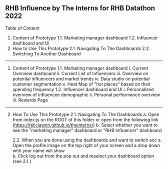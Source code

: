 RHB Influence by The Interns for RHB Datathon 2022
---------------

Table of Content
1. Content of Prototype
	1.1. Marketing manager dashboard
	1.2. Influencer dashboard and UI 
2. How to Use This Prototype
	2.1. Navigating To The Dashboards
	2.2. Switching To Another Dashboard

---------------

1. Content of Prototype
	1.1. Marketing manager dashboard
		i. Current Overview dashboard
		ii. Current List of Influencers
		iii. Overview on potential influencers and market trends
		iv. Data studio on potential customer segmentation
		v. Heat Map of "hot places" based on their spending frequency
	1.2. Influencer dashboard and UI
		i.  Personalized overview of influencee demographic
		ii. Personal performance overview
		iii. Rewards Page

---------------

2. How To Use This Prototype
	2.1. Navigating To The Dashboards
		a. Open from index.js on the ROOT of this folder or open from the following link (https://feliciawnn.github.io/theinterns/)
		b. Select whether you want to see the "marketing manager" dashboard or "RHB Influencer" dashboard
	
	2.2. When you are done using the dashboards and want to switch acc
		a. Open the profile image on the top right of your screen and a drop down with your name will show				
		b. Click log out from the pop out and reselect your dashboard option (see 2.1.)
